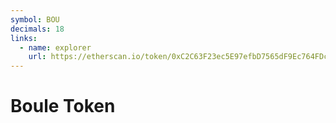 ```yaml
---
symbol: BOU
decimals: 18
links:
  - name: explorer
    url: https://etherscan.io/token/0xC2C63F23ec5E97efbD7565dF9Ec764FDc7d4e91d
---
```


# Boule Token
